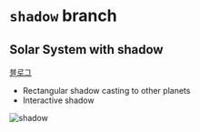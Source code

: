 # `shadow` branch
## Solar System with shadow

[블로그](https://joey-ful.github.io/canvas/solar-system-shadow/)
- Rectangular shadow casting to other planets
- Interactive shadow

![shadow](https://user-images.githubusercontent.com/52592748/108364347-50d87f00-7239-11eb-96cc-126b93ced7f7.gif)